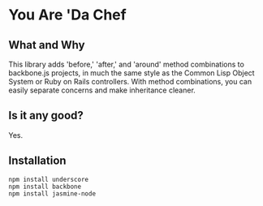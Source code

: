 You Are 'Da Chef
===

What and Why
---

This library adds 'before,' 'after,' and 'around' method combinations to backbone.js projects, in much the same style as the Common Lisp Object System or Ruby on Rails controllers. With method combinations, you can easily separate concerns and make inheritance cleaner.

Is it any good?
---

Yes.

Installation
---

    npm install underscore
    npm install backbone
    npm install jasmine-node